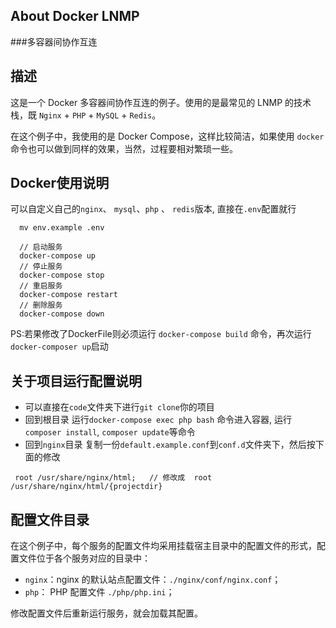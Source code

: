 ## About Docker LNMP 
###多容器间协作互连


## 描述

这是一个 Docker 多容器间协作互连的例子。使用的是最常见的 LNMP 的技术栈，既 `Nginx` + `PHP` + `MySQL` + `Redis`。

在这个例子中，我使用的是 Docker Compose，这样比较简洁，如果使用 `docker` 命令也可以做到同样的效果，当然，过程要相对繁琐一些。

## Docker使用说明

可以自定义自己的`nginx`、 `mysql`、`php` 、 `redis`版本, 直接在`.env`配置就行

```
  mv env.example .env
  
  // 启动服务
  docker-compose up
  // 停止服务
  docker-compose stop
  // 重启服务
  docker-compose restart
  // 删除服务
  docker-compose down
```

PS:若果修改了DockerFile则必须运行 `docker-compose build` 命令，再次运行`docker-composer up`启动

## 关于项目运行配置说明

* 可以直接在`code`文件夹下进行`git clone`你的项目 
* 回到根目录 运行`docker-compose exec php bash` 命令进入容器, 运行`composer install`, `composer update`等命令
* 回到`nginx`目录 复制一份`default.example.conf`到`conf.d`文件夹下，然后按下面的修改

```
 root /usr/share/nginx/html;   // 修改成  root  /usr/share/nginx/html/{projectdir}

```

## 配置文件目录

在这个例子中，每个服务的配置文件均采用挂载宿主目录中的配置文件的形式，配置文件位于各个服务对应的目录中：

*   `nginx`：nginx 的默认站点配置文件：`./nginx/conf/nginx.conf`；
*   `php`： PHP 配置文件 `./php/php.ini`；

修改配置文件后重新运行服务，就会加载其配置。



